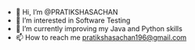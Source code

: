 - 👋 Hi, I’m @PRATIKSHASACHAN
- 👀 I’m interested in Software Testing
- 🌱 I’m currently improving my Java and Python skills
- 📫 How to reach me pratikshasachan196@gmail.com

<!---
PRATIKSHASACHAN/PRATIKSHASACHAN is a ✨ special ✨ repository because its `README.md` (this file) appears on your GitHub profile.
You can click the Preview link to take a look at your changes.
--->
